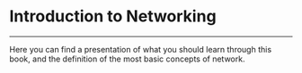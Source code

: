 # Introduction to Networking
---


Here you can find a presentation of what you should learn through this book, and the definition of the most basic concepts of network.
